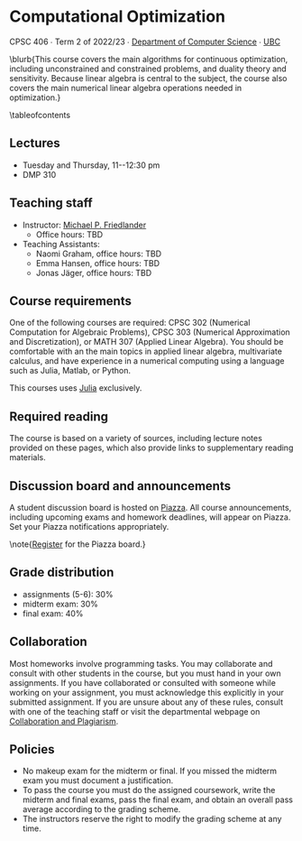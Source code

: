 # Computational Optimization

CPSC 406 ∙ Term 2 of 2022/23 ∙ [Department of Computer Science](https://www.cs.ubc.ca) ∙ [UBC](https://www.ubc.ca)

\blurb{This course covers the main algorithms for continuous optimization, including unconstrained and constrained problems, and duality theory and sensitivity. Because linear algebra is central to the subject, the course also covers the main numerical linear algebra operations needed in optimization.}

\tableofcontents <!-- you can use \toc as well -->

## Lectures

[PiazzaLink]: http://piazza.com/ubc.ca/winterterm22021/cpsc406/home

- Tuesday and Thursday, 11--12:30 pm 
- DMP 310

<!-- - [Hugh Dempster Pavillion (DMP 110)](https://ssc.adm.ubc.ca/classroomservices/function/viewlocation?userEvent=ShowLocation&buildingID=DMP&roomID=110) -->

## Teaching staff

- Instructor: [Michael P. Friedlander](https://friedlander.io)
  - Office hours: TBD 
- Teaching Assistants:
  - Naomi Graham, office hours: TBD
  - Emma Hansen, office hours: TBD
  - Jonas Jäger, office hours: TBD


## Course requirements

One of the following courses are required: CPSC 302 (Numerical Computation for Algebraic Problems), CPSC 303 (Numerical Approximation and Discretization), or MATH 307 (Applied Linear Algebra). You should be comfortable with an the main topics in applied linear algebra, multivariate calculus, and have experience in a numerical computing using a language such as Julia, Matlab, or Python.

This courses uses [Julia](https://julialang.org/) exclusively.

## Required reading

The course is based on a variety of sources, including lecture notes provided on these pages, which also provide links to supplementary reading materials. 

## Discussion board and announcements

A student discussion board is hosted on [Piazza][PiazzaLink]. All course announcements, including upcoming exams and homework deadlines, will appear on Piazza. Set your Piazza notifications appropriately. 

\note{[Register][PiazzaLink] for the Piazza board.}

## Grade distribution

- assignments (5-6): 30%
- midterm exam: 30%
- final exam: 40%

## Collaboration

Most homeworks involve programming tasks. You may collaborate and consult with other students in the course, but you must hand in your own assignments. If you have collaborated or consulted with someone while working on your assignment, you must acknowledge this explicitly in your submitted assignment. If you are unsure about any of these rules, consult with one of the teaching staff or visit the departmental webpage on [Collaboration and Plagiarism](https://my.cs.ubc.ca/docs/collaboration-plagiarism).

## Policies

- No makeup exam for the midterm or final. If you missed the midterm exam you
  must document a justification.
- To pass the course you must do the assigned coursework, write the midterm and
  final exams, pass the final exam, and obtain an overall pass average according
  to the grading scheme.
- The instructors reserve the right to modify the grading scheme at any time.
